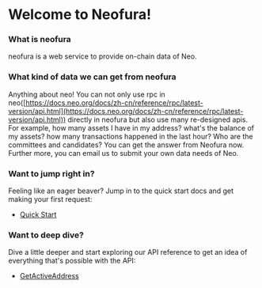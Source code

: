 
# Welcome to Neofura!

### What is neofura
neofura is a web service to provide on-chain data of Neo.

### What kind of data we can get from neofura

Anything about neo! You can not only use rpc in neo([https://docs.neo.org/docs/zh-cn/reference/rpc/latest-version/api.html](https://docs.neo.org/docs/zh-cn/reference/rpc/latest-version/api.html)) directly in neofura but also use many re-designed apis. For example, how many assets I have in my address? what's the balance of my assets? how many transactions happened in the last hour? Who are the committees and candidates? You can get the answer from Neofura now. Further more, you can email us to submit your own data needs of Neo.

### Want to jump right in?

Feeling like an eager beaver? Jump in to the quick start docs and get making your first request:

- [Quick Start](/guide/quick-start)

### Want to deep dive?

Dive a little deeper and start exploring our API reference to get an idea of everything that's possible with the API:

- [GetActiveAddress](/api/getActiveAddress)